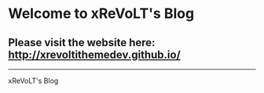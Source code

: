 # Welcome to xReVoLT's Blog
## Please visit the website here: http://xrevoltithemedev.github.io/
------------------------------------------------------------------------------------------------------------------------------
xReVoLT's Blog
